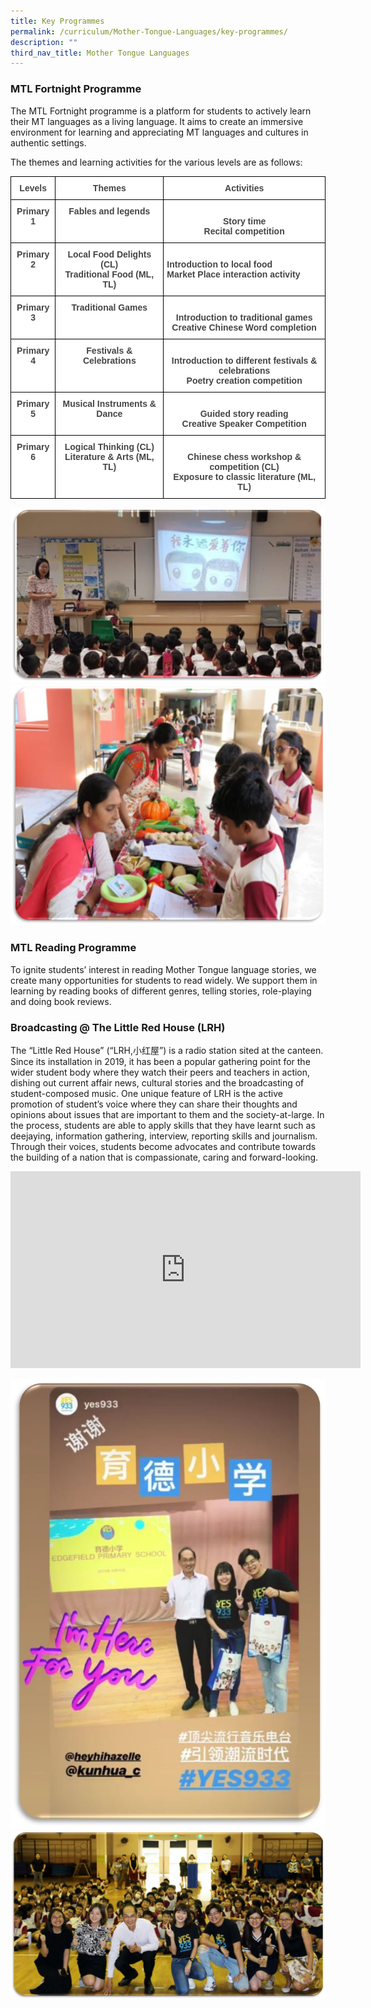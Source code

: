 ```yaml
---
title: Key Programmes
permalink: /curriculum/Mother-Tongue-Languages/key-programmes/
description: ""
third_nav_title: Mother Tongue Languages
---
```

### MTL Fortnight Programme

The MTL Fortnight programme is a platform for students to actively learn their MT languages as a living language. It aims to create an immersive environment for learning and appreciating MT languages and cultures in authentic settings.  
  
The themes and learning activities for the various levels are as follows:

<style type="text/css">
.tg  {border-collapse:collapse;border-spacing:0;}
.tg td{border-color:black;border-style:solid;border-width:1px;font-family:Arial, sans-serif;font-size:14px;
  overflow:hidden;padding:10px 5px;word-break:normal;}
.tg th{border-color:black;border-style:solid;border-width:1px;font-family:Arial, sans-serif;font-size:14px;
  font-weight:normal;overflow:hidden;padding:10px 5px;word-break:normal;}
.tg .tg-2fwu{background-color:#FFF;color:#454545;font-weight:bold;text-align:center;vertical-align:top}
.tg .tg-9u4g{background-color:#FFF;color:#454545;font-weight:bold;text-align:left;vertical-align:top}
</style>
<table class="tg">
<thead>
  <tr>
    <th class="tg-2fwu">Levels</th>
    <th class="tg-2fwu">Themes</th>
    <th class="tg-2fwu">   Activities</th>
  </tr>
</thead>
<tbody>
  <tr>
    <td class="tg-2fwu">Primary 1</td>
    <td class="tg-2fwu">Fables and legends</td>
    <td class="tg-2fwu"><br>Story time<br>Recital competition<br></td>
  </tr>
  <tr>
    <td class="tg-2fwu">Primary 2</td>
    <td class="tg-2fwu">Local Food Delights (CL)<br>Traditional Food (ML, TL)</td>
    <td class="tg-9u4g"><br><span style="background-color:initial">Introduction to local food</span><br><span style="background-color:initial">Market Place interaction activity</span><br></td>
  </tr>
  <tr>
    <td class="tg-2fwu">Primary 3</td>
    <td class="tg-2fwu"><span style="background-color:initial">Traditional Games</span><br></td>
    <td class="tg-2fwu"><br>Introduction to traditional games<br>Creative Chinese Word completion<br></td>
  </tr>
  <tr>
    <td class="tg-2fwu">Primary 4</td>
    <td class="tg-2fwu">Festivals &amp; Celebrations</td>
    <td class="tg-2fwu"><br>Introduction to different festivals &amp; celebrations<br>Poetry creation competition<br></td>
  </tr>
  <tr>
    <td class="tg-2fwu">Primary 5</td>
    <td class="tg-2fwu">Musical Instruments &amp; Dance</td>
    <td class="tg-2fwu"><br>Guided story reading<br>Creative Speaker Competition<br></td>
  </tr>
  <tr>
    <td class="tg-2fwu">Primary 6</td>
    <td class="tg-2fwu">Logical Thinking (CL)<br>Literature &amp; Arts (ML, TL)</td>
    <td class="tg-2fwu"><br>Chinese chess workshop &amp; competition (CL)<br>Exposure to classic literature (ML, TL)<br></td>
  </tr>
</tbody>
</table>

![](/images/MT4.jpeg)
![](/images/MT5.jpeg)

### MTL Reading Programme


To ignite students’ interest in reading Mother Tongue language stories, we create many opportunities for students to read widely. We support them in learning by reading books of different genres, telling stories, role-playing and doing book reviews.    
  

### Broadcasting @ The Little Red House (LRH)


The “Little Red House” (“LRH,小红屋”) is a radio station sited at the canteen. Since its installation in 2019, it has been a popular gathering point for the wider student body where they watch their peers and teachers in action, dishing out current affair news, cultural stories and the broadcasting of student-composed music. One unique feature of LRH is the active promotion of student’s voice where they can share their thoughts and opinions about issues that are important to them and the society-at-large. In the process, students are able to apply skills that they have learnt such as deejaying, information gathering, interview, reporting skills and journalism. Through their voices, students become advocates and contribute towards the building of a nation that is compassionate, caring and forward-looking.

<iframe width="560" height="315" src="https://www.youtube.com/embed/P33HEntgH_8" title="YouTube video player" frameborder="0" allow="accelerometer; autoplay; clipboard-write; encrypted-media; gyroscope; picture-in-picture" allowfullscreen></iframe>

![](/images/MT6.jpeg)
![](/images/MT7.jpeg)